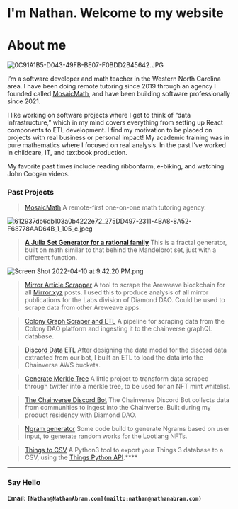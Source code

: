 # I'm Nathan. Welcome to my website

# About me

![0C91A1B5-D043-49FB-BE07-F0BDD2B45642.JPG](I'm%20Nathan%20Welcome%20to%20my%20website%20d200e1abaf1e4fbda50c2fdcc2bc7d6a/0C91A1B5-D043-49FB-BE07-F0BDD2B45642.jpg)

I’m a software developer and math teacher in the Western North Carolina area. I have been doing remote tutoring since 2019 through an agency I founded called [MosaicMath](http://MosaicMath.com), and have been building software professionally since 2021. 

I like working on software projects where I get to think of “data infrastructure,” which in my mind covers everything from setting up React components to ETL development. I find my motivation to be placed on projects with real business or personal impact! My academic training was in pure mathematics where I focused on real analysis. In the past I’ve worked in childcare, IT, and textbook production. 

My favorite past times include reading ribbonfarm, e-biking, and watching John Coogan videos.

### **Past Projects**

> [MosaicMath](https://mosaicmath.com)
A remote-first one-on-one math tutoring agency.
> 

![612937db6db103a0b4222e72_275DD497-2311-4BA8-8A52-F68778AAD64B_1_105_c.jpeg](I'm%20Nathan%20Welcome%20to%20my%20website%20d200e1abaf1e4fbda50c2fdcc2bc7d6a/612937db6db103a0b4222e72_275DD497-2311-4BA8-8A52-F68778AAD64B_1_105_c.jpeg)

> **[A Julia Set Generator for a rational family](https://observablehq.com/@nathanabram/exploring-a-complex-rational-function)**
This is a fractal generator, built on math similar to that behind the Mandelbrot set, just with a different function.
> 

![Screen Shot 2022-04-10 at 9.42.20 PM.png](I'm%20Nathan%20Welcome%20to%20my%20website%20d200e1abaf1e4fbda50c2fdcc2bc7d6a/Screen_Shot_2022-04-10_at_9.42.20_PM.png)

> [Mirror Article Scrapper](https://github.com/nathanabram/Mirror.XYZ-Scraper)
A tool to scrape the Areweave blockchain for all [Mirror.xyz](http://Mirror.xyz) posts. I used this to produce analysis of all mirror publications for the Labs division of Diamond DAO. Could be used to scrape data from other Areweave apps.
> 

> [Colony Graph Scraper and ETL](https://github.com/nathanabram/ColonyGraphETL)
A pipeline for scraping data from the Colony DAO platform and ingesting it to the chainverse graphQL database.
> 

> [Discord Data ETL](https://github.com/DiamondDAO/discord-etl)
After designing the data model for the discord data extracted from our bot, I built an ETL to load the data into the Chainverse AWS buckets.
> 

> [Generate Merkle Tree](https://github.com/nathanabram/produceMerkleTree)
A little project to transform data scraped through twitter into a merkle tree, to be used for an NFT mint whitelist.
> 

> [The Chainverse Discord Bot](https://github.com/DiamondDAO/discord-bot)
The Chainverse Discord Bot collects data from communities to ingest into the Chainverse. Built during my product residency with Diamond DAO.
> 

> [Ngram generator](https://github.com/nathanabram/lootlang_ngram_generator)
Some code build to generate Ngrams based on user input, to generate random works for the Lootlang NFTs.
> 

> [Things to CSV](https://github.com/nathanabram/things_to_csv)
A Python3 tool to export your Things 3 database to a CSV, using the [Things Python API](https://github.com/thingsapi/things.py).****
> 

---

### **Say Hello**

**Email: `[Nathan@NathanAbram.com](mailto:nathan@nathanabram.com)`**